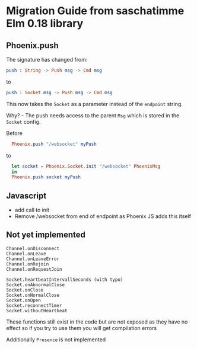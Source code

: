 # Migration Guide from saschatimme Elm 0.18 library

## Phoenix.push
The signature has changed from:
```elm
push : String -> Push msg -> Cmd msg
```
to
```elm
push : Socket msg -> Push msg -> Cmd msg
```

This now takes the `Socket` as a parameter instead of the `endpoint` string.

Why? - The push needs access to the parent `Msg` which is stored in the `Socket` config.

Before
```elm
  Phoenix.push "/websocket" myPush
```
to
```elm
  let socket = Phoenix.Socket.init "/websocket" PhoenixMsg
  in
  Phoenix.push socket myPush
```

## Javascript
- add call to init
- Remove /websocket from end of endpoint as Phoenix JS adds this itself

## Not yet implemented

```
Channel.onDisconnect
Channel.onLeave
Channel.onLeaveError
Channel.onRejoin
Channel.onRequestJoin

Socket.heartbeatIntervallSeconds (with typo)
Socket.onAbnormalClose
Socket.onClose
Socket.onNormalClose
Socket.onOpen
Socket.reconnectTimer
Socket.withoutHeartbeat
```
These functions still exist in the code but are not exposed as they have no effect
so if you try to use them you will get compilation errors

Additionally `Presence` is not implemented
